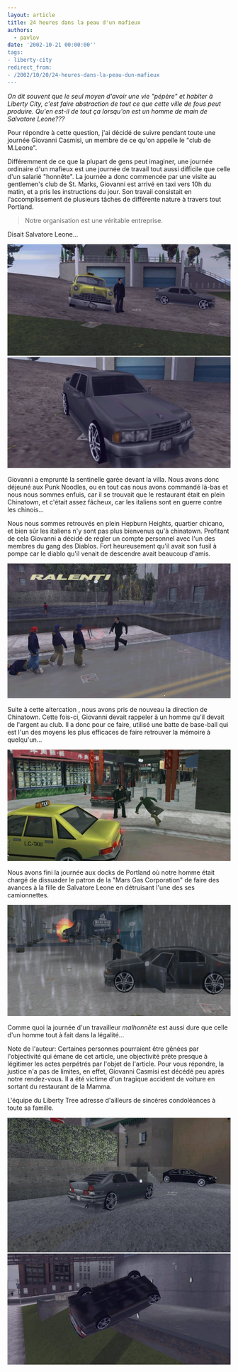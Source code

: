 ```yaml
---
layout: article
title: 24 heures dans la peau d'un mafieux
authors:
  - pavlov
date: '2002-10-21 00:00:00''
tags:
- liberty-city
redirect_from:
- /2002/10/20/24-heures-dans-la-peau-dun-mafieux
---
```


_On dit souvent que le seul moyen d'avoir une vie "pépère" et habiter à Liberty City, c'est faire abstraction de tout ce que cette ville de fous peut produire. Qu'en est-il de tout ça lorsqu'on est un homme de main de Salvatore Leone???_

Pour répondre à cette question, j'ai décidé de suivre pendant toute une journée Giovanni Casmisi, un membre de ce qu'on appelle le "club de M.Leone".

Différemment de ce que la plupart de gens peut imaginer, une journée ordinaire d'un mafieux est une journée de travail tout aussi difficile que celle d'un salarié "honnête". La journée a donc commencée par une visite au gentlemen's club de St. Marks, Giovanni est arrivé en taxi vers 10h du matin, et a pris les instructions du jour. Son travail consistait en l'accomplissement de plusieurs tâches de différente nature à travers tout Portland.

> Notre organisation est une véritable entreprise.

Disait Salvatore Leone...

![](/content/images/v1/user23/maf01.jpg)
![](/content/images/v1/user23/maf02.jpg)

Giovanni a emprunté la sentinelle garée devant la villa. Nous avons donc déjeuné aux Punk Noodles, ou en tout cas nous avons commandé là-bas et nous nous sommes enfuis, car il se trouvait que le restaurant était en plein Chinatown, et c'était assez fâcheux, car les italiens sont en guerre contre les chinois...

Nous nous sommes retrouvés en plein Hepburn Heights, quartier chicano, et bien sûr les italiens n'y sont pas plus bienvenus qu'à chinatown. Profitant de cela Giovanni a décidé de régler un compte personnel avec l'un des membres du gang des Diablos. Fort heureusement qu'il avait son fusil à pompe car le diablo qu'il venait de descendre avait beaucoup d'amis.

![](/content/images/v1/user23/maf03.jpg)

Suite à cette altercation , nous avons pris de nouveau la direction de Chinatown. Cette fois-ci, Giovanni devait rappeler à un homme qu'il devait de l'argent au club. Il a donc pour ce faire, utilisé une batte de base-ball qui est l'un des moyens les plus efficaces de faire retrouver la mémoire à quelqu'un...

![](/content/images/v1/user23/maf04.jpg)

Nous avons fini la journée aux docks de Portland où notre homme était chargé de dissuader le patron de la "Mars Gas Corporation" de faire des avances à la fille de Salvatore Leone en détruisant l'une des ses camionnettes.

![](/content/images/v1/user23/maf05.jpg)

Comme quoi la journée d'un travailleur _malhonnête_ est aussi dure que celle d'un homme tout à fait dans la légalité...

Note de l'auteur: Certaines personnes pourraient être gênées par l'objectivité qui émane de cet article, une objectivité prête presque à légitimer les actes perpétrés par l'objet de l'article. Pour vous répondre, la justice n'a pas de limites, en effet, Giovanni Casmisi est décédé peu après notre rendez-vous. Il a été victime d'un tragique accident de voiture en sortant du restaurant de la Mamma.

L'équipe du Liberty Tree adresse d'ailleurs de sincères condoléances à toute sa famille.

![](/content/images/v1/user23/maf06.jpg)
![](/content/images/v1/user23/maf07.jpg)